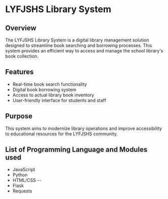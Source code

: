 # LYFJSHS Library System

## Overview
The LYFJSHS Library System is a digital library management solution designed to streamline book searching and borrowing processes. This system provides an efficient way to access and manage the school library's book collection.

## Features
- Real-time book search functionality
- Digital book borrowing system
- Access to actual library book inventory
- User-friendly interface for students and staff

## Purpose
This system aims to modernize library operations and improve accessibility to educational resources for the LYFJSHS community.


## List of Programming Language and Modules used
- JavaScript
- Python
- HTML/CSS
--
- Flask
- Requests


